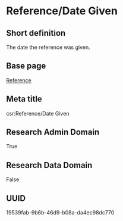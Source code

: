 # Reference/Date Given
## Short definition
The date the reference was given.
## Base page
[Reference](../../Objects/Reference.md)
## Meta title
csr:Reference/Date Given
## Research Admin Domain
True
## Research Data Domain
False
## UUID
19539fab-9b6b-46d9-b08a-da4ec98dc770
